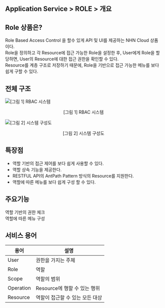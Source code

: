 ## Application Service > ROLE > 개요

## Role 상품은?

Role Based Access Control 을 할수 있게 API 및 UI를 제공하는 NHN Cloud 상품이다.  
Role을 정의하고 각 Resource에 접근 가능한 Role을 설정한 후, User에게 Role을 할당하면, User의 Resource에 대한 접근 권한을 확인할 수 있다.  
Resource를 계층 구조로 저장하기 때문에, Role을 기반으로 접근 가능한 메뉴를 보다 쉽게 구할 수 있다.  

## 전체 구조

![[그림 1] RBAC 시스템](http://static.toastoven.net/prod_role/role_01.png)
<center>[그림 1] RBAC 시스템</center>

![[그림 2] 시스템 구성도](http://static.toastoven.net/prod_role/role_02.png)
<center>[그림 2] 시스템 구성도</center>

## 특장점

* 역할 기반의 접근 제어를 보다 쉽게 사용할 수 있다.  
* 역할 상속 기능을 제공한다.  
* RESTFUL API의 AntPath Pattern 방식의 Resource를 지원한다.  
* 역할에 따른 메뉴를 보다 쉽게 구성 할 수 있다.  

## 주요기능

역할 기반의 권한 체크  
역할에 따른 메뉴 구성  

## 서비스 용어

|용어|	설명|
|---|---|
|User|	권한을 가지는 주체|
|Role|	역할|
|Scope|	역할의 범위|
|Operation|	Resource에 행할 수 있는 행위|
|Resource|	역할이 접근할 수 있는 모든 대상|
